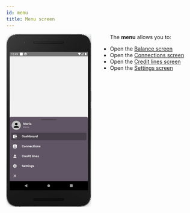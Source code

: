 ```yaml
---
id: menu
title: Menu screen
---
```


<img src="assets/menu.png" alt="menu" width="226" height="460" style="float: left; margin-right: 50px;"/>

The **menu** allows you to:

- Open the [Balance screen](home.md)
- Open the [Connections screen](connections-screen.md)
- Open the [Credit lines screen](credit-lines-screen.md)
- Open the [Settings screen](settings-screen.md)
